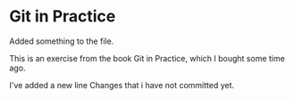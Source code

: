 Git in Practice
===============

Added something to the file.

This is an exercise from the book Git in Practice, which I bought some time ago.

I've added a new line
Changes that i have not committed yet.
